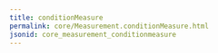 ```yaml
---
title: conditionMeasure
permalink: core/Measurement.conditionMeasure.html
jsonid: core_measurement_conditionmeasure
---
```

